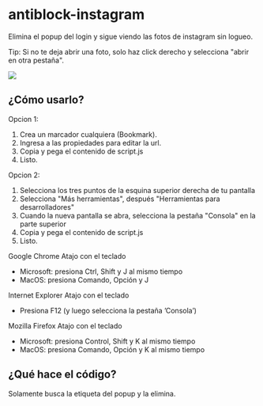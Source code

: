 # antiblock-instagram

Elimina el popup del login y sigue viendo las fotos de instagram sin logueo.

Tip: Si no te deja abrir una foto, solo haz click derecho y selecciona "abrir en otra pestaña".

![](https://media.giphy.com/media/IziuTs2I6qcrJJhoDb/giphy.gif)

## ¿Cómo usarlo?

Opcion 1:
1. Crea un marcador cualquiera (Bookmark).
2. Ingresa a las propiedades para editar la url.
3. Copia y pega el contenido de script.js 
4. Listo.

Opcion 2:
1. Selecciona los tres puntos de la esquina superior derecha de tu pantalla
2. Selecciona "Más herramientas", después "Herramientas para desarrolladores"
3. Cuando la nueva pantalla se abra, selecciona la pestaña "Consola" en la parte superior
4. Copia y pega el contenido de script.js 
5. Listo.

Google Chrome
Atajo con el teclado
- Microsoft: presiona Ctrl, Shift y J al mismo tiempo 
- MacOS: presiona Comando, Opción y J

Internet Explorer
Atajo con el teclado
- Presiona F12 (y luego selecciona la pestaña ’Consola’)

Mozilla Firefox
Atajo con el teclado
- Microsoft: presiona Control, Shift y K al mismo tiempo
- MacOS: presiona Comando, Opción y K al mismo tiempo

## ¿Qué hace el código?

Solamente busca la etiqueta del popup y la elimina. 
